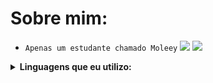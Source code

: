 #  Sobre mim:
- `Apenas um estudante chamado Moleey`
  <img src="https://github-readme-stats.vercel.app/api?username=Moleey&show_icons=true&theme=highcontrast&title_color=00FFFF&text_color=fff&icon_color=00FFFF">
 ![](https://komarev.com/ghpvc/?username=Moleey&color=00FFFF&style=plastic&labelcolor=black&label=viewers)
<details>
  <summary><b>Linguagens que eu utilizo: </b></summary>
<p align="center">
</p>

![python](https://img.shields.io/badge/Python-000000?style=for-the-badge&logo=python&logoColor=00FFFF)
![javascript](https://img.shields.io/badge/JavaScript-000000?style=for-the-badge&logo=javascript&logoColor=00FFFF)
![git](https://img.shields.io/badge/-git-000000?style=for-the-badge&logo=git&logoColor=00FFFF)
<br>
![github](https://img.shields.io/badge/-github-black?style=for-the-badge&logo=github&logoColor=00FFFF)
![MD](https://img.shields.io/badge/Markdown-000000?style=for-the-badge&logo=markdown&logoColor=00FFFF)

![Repo 1](https://github-readme-stats.vercel.app/api/pin/?username=Moleey&repo=Arquivos-Mobile&show_icons=true&theme=highcontrast&title_color=00FFFF&text_color=fff&icon_color=00FFFF)
![Repo 2](https://github-readme-stats.vercel.app/api/pin/?username=Moleey&repo=DeviceId-Checker&show_icons=true&theme=highcontrast&title_color=00FFFF&text_color=fff&icon_color=00FFFF)
<img height="180em" src="https://github-readme-stats.vercel.app/api/top-langs/?username=Moleey&layout=compact&langs_count=7&theme=highcontrast&title_color=00FFFF&text_color=fff&icon_color=00FFFF"/>
<details>
  <summary><b>Passa Tempos: </b></summary>
<p align="center">
</p>

![Assistir Animes](https://img.shields.io/badge/-Assistir%20Animes-000000?style=for-the-badge&logo=Crunchyroll&logoColor=00FFFF)
![Jogar](https://img.shields.io/badge/Jogar-000000?style=for-the-badge&logo=steam&logoColor=00FFFF)
![Programar](https://img.shields.io/badge/Programar-000000?style=for-the-badge&logo=python&logoColor=00FFFF)
![Assistir Videos](https://img.shields.io/badge/Assistir%20Videos-000000?style=for-the-badge&logo=youtube&logoColor=00FFFF)
![Músicas](https://img.shields.io/badge/Ouvir%20Músicas-000000?&style=for-the-badge&logo=spotify&logoColor=00FFFF)
